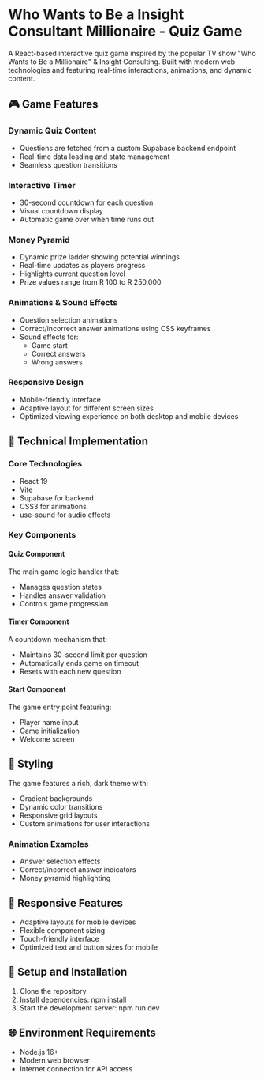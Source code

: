 # Who Wants to Be a Insight Consultant Millionaire - Quiz Game

A React-based interactive quiz game inspired by the popular TV show "Who Wants to Be a Millionaire" & Insight Consulting. Built with modern web technologies and featuring real-time interactions, animations, and dynamic content.

## 🎮 Game Features

### Dynamic Quiz Content
- Questions are fetched from a custom Supabase backend endpoint
- Real-time data loading and state management
- Seamless question transitions

### Interactive Timer
- 30-second countdown for each question
- Visual countdown display
- Automatic game over when time runs out

### Money Pyramid
- Dynamic prize ladder showing potential winnings
- Real-time updates as players progress
- Highlights current question level
- Prize values range from R 100 to R 250,000

### Animations & Sound Effects
- Question selection animations
- Correct/incorrect answer animations using CSS keyframes
- Sound effects for:
  - Game start
  - Correct answers
  - Wrong answers

### Responsive Design
- Mobile-friendly interface
- Adaptive layout for different screen sizes
- Optimized viewing experience on both desktop and mobile devices

## 🚀 Technical Implementation

### Core Technologies
- React 19
- Vite
- Supabase for backend
- CSS3 for animations
- use-sound for audio effects

### Key Components

#### Quiz Component
The main game logic handler that:
- Manages question states
- Handles answer validation
- Controls game progression

#### Timer Component
A countdown mechanism that:
- Maintains 30-second limit per question
- Automatically ends game on timeout
- Resets with each new question

#### Start Component
The game entry point featuring:
- Player name input
- Game initialization
- Welcome screen

## 🎨 Styling

The game features a rich, dark theme with:
- Gradient backgrounds
- Dynamic color transitions
- Responsive grid layouts
- Custom animations for user interactions

### Animation Examples
- Answer selection effects
- Correct/incorrect answer indicators
- Money pyramid highlighting

## 📱 Responsive Features
- Adaptive layouts for mobile devices
- Flexible component sizing
- Touch-friendly interface
- Optimized text and button sizes for mobile

## 🔧 Setup and Installation

1. Clone the repository
2. Install dependencies: npm install
3. Start the development server: npm run dev

## 🌐 Environment Requirements
- Node.js 16+
- Modern web browser
- Internet connection for API access
